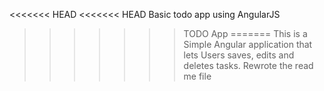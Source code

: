 <<<<<<< HEAD
<<<<<<< HEAD
Basic todo app using AngularJS
>>>>>>> TODO App
=======
This is a Simple Angular application that lets Users saves, edits and deletes tasks.
>>>>>>> Rewrote the read me file

